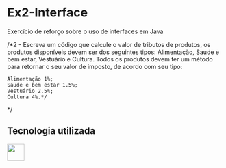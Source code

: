 # Ex2-Interface

Exercício de reforço sobre o uso de interfaces em Java

/*2 - Escreva um código que calcule o valor de tributos de produtos,
        os produtos disponíveis devem ser dos seguintes tipos:
        Alimentação, Saude e bem estar, Vestuário e Cultura.
        Todos os produtos devem ter um método para retornar o seu valor de imposto,
        de acordo com seu tipo:

    Alimentação 1%;
    Saude e bem estar 1.5%;
    Vestuário 2.5%;
    Cultura 4%.*/
*/

## Tecnologia utilizada

<img loading="lazy" src="https://cdn.jsdelivr.net/gh/devicons/devicon/icons/java/java-original.svg" width="40" height="40"/>
